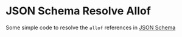 # JSON Schema Resolve Allof

Some simple code to resolve the `allof` references in [JSON Schema](http://json-schema.org/)